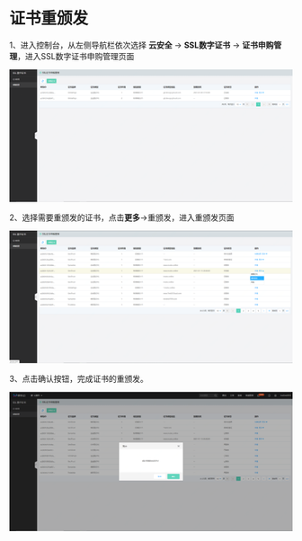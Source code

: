 # 证书重颁发

1、进入控制台，从左侧导航栏依次选择 **云安全** -> **SSL数字证书** -> **证书申购管理**，进入SSL数字证书申购管理页面

![证书申购管理](/image/SSL-Certification/证书申购管理页面.png)

2、选择需要重颁发的证书，点击**更多**->重颁发，进入重颁发页面

![重颁发](/image/SSL-Certification/重颁发.png)

3、点击确认按钮，完成证书的重颁发。

![重颁发确认](/image/SSL-Certification/重颁发确认.png)